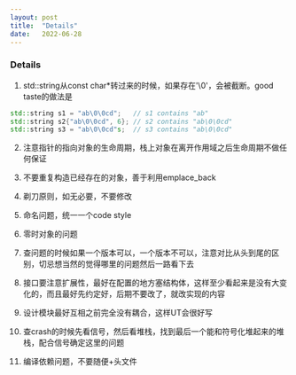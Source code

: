 ```yaml
---
layout: post
title:  "Details"
date:   2022-06-28
---
```


### Details 

1. std::string从const char*转过来的时候，如果存在'\0'，会被截断。good taste的做法是

```cpp
std::string s1 = "ab\0\0cd";   // s1 contains "ab"
std::string s2{"ab\0\0cd", 6}; // s2 contains "ab\0\0cd"
std::string s3 = "ab\0\0cd"s;  // s3 contains "ab\0\0cd"
```

2. 注意指针的指向对象的生命周期，栈上对象在离开作用域之后生命周期不做任何保证

3. 不要重复构造已经存在的对象，善于利用emplace_back

4. 剃刀原则，如无必要，不要修改

5. 命名问题，统一一个code style

6. 零时对象的问题

7. 查问题的时候如果一个版本可以，一个版本不可以，注意对比从头到尾的区别，切忌想当然的觉得哪里的问题然后一路看下去

8. 接口要注意扩展性，最好在配置的地方塞结构体，这样至少看起来是没有大变化的，而且最好先约定好，后期不要改了，就改实现的内容

9. 设计模块最好互相之前完全没有耦合，这样UT会很好写

10. 查crash的时候先看信号，然后看堆栈，找到最后一个能和符号化堆起来的堆栈，配合信号确定这里的问题

11. 编译依赖问题，不要随便+头文件
